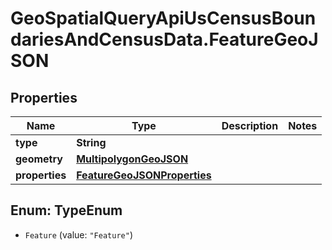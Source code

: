 # GeoSpatialQueryApiUsCensusBoundariesAndCensusData.FeatureGeoJSON

## Properties

Name | Type | Description | Notes
------------ | ------------- | ------------- | -------------
**type** | **String** |  | 
**geometry** | [**MultipolygonGeoJSON**](MultipolygonGeoJSON.md) |  | 
**properties** | [**FeatureGeoJSONProperties**](FeatureGeoJSONProperties.md) |  | 



## Enum: TypeEnum


* `Feature` (value: `"Feature"`)




